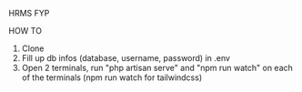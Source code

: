 HRMS FYP

HOW TO
1. Clone
2. Fill up db infos (database, username, password) in .env 
3. Open 2 terminals, run "php artisan serve" and "npm run watch" on each of the terminals 
(npm run watch for tailwindcss)
